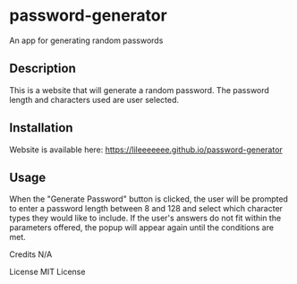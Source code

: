 # password-generator
An app for generating random passwords

## Description
This is a website that will generate a random password. The password length and characters used are user selected. 

## Installation
Website is available here: https://lileeeeeee.github.io/password-generator

## Usage
When the "Generate Password" button is clicked, the user will be prompted to enter a password length between 8 and 128 and select which character types they would like to include. If the user's answers do not fit within the parameters offered, the popup will appear again until the conditions are met. 

Credits
N/A

License
MIT License
